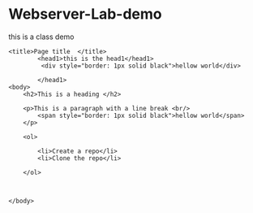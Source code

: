 # Webserver-Lab-demo
this is a class demo
<!DOCTYPE html> 
<html> 

    <title>Page title  </title> 
            <head1>this is the head1</head1>
             <div style="border: 1px solid black">hellow world</div>

            </head1>
    <body>
        <h2>This is a heading </h2>
       
        <p>This is a paragraph with a line break <br/>
            <span style="border: 1px solid black">hellow world</span>
        </p>

        <ol>
        
            <li>Create a repo</li>
            <li>Clone the repo</li>

        </ol>



    </body>

</html>
